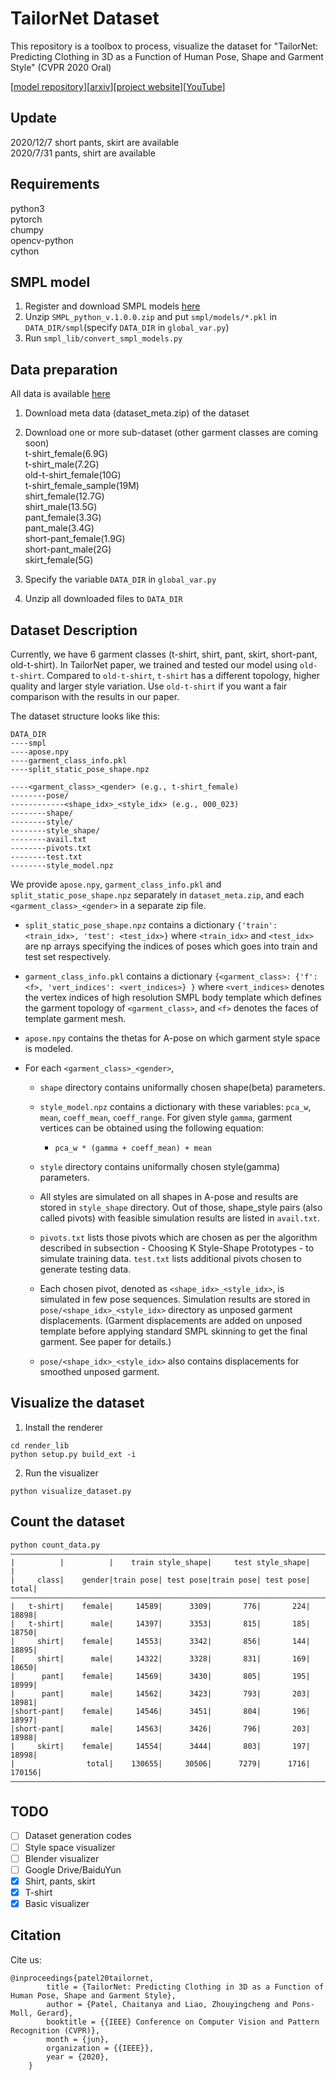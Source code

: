 # TailorNet Dataset
This repository is a toolbox to process, visualize the dataset for "TailorNet: Predicting Clothing in 3D as a Function of Human Pose, Shape and Garment Style" (CVPR 2020 Oral)  

[[model repository](https://github.com/chaitanya100100/TailorNet)][[arxiv](https://arxiv.org/abs/2003.04583)][[project website](https://virtualhumans.mpi-inf.mpg.de/tailornet/)][[YouTube](https://www.youtube.com/watch?v=F0O21a_fsBQ)]

## Update
2020/12/7   short pants, skirt are available  
2020/7/31   pants, shirt are available


## Requirements
python3  
pytorch  
chumpy  
opencv-python  
cython  

## SMPL model
1. Register and download SMPL models [here](https://smpl.is.tue.mpg.de/en)  
2. Unzip `SMPL_python_v.1.0.0.zip` and put `smpl/models/*.pkl` in `DATA_DIR/smpl`(specify `DATA_DIR` in `global_var.py`)   
3. Run `smpl_lib/convert_smpl_models.py`  

## Data preparation
All data is available [here](https://nextcloud.mpi-klsb.mpg.de/index.php/s/dQCHykYo77EQYS8)
1. Download meta data (dataset_meta.zip) of the dataset  

2. Download one or more sub-dataset (other garment classes are coming soon)   
t-shirt_female(6.9G)  
t-shirt_male(7.2G)  
old-t-shirt_female(10G)  
t-shirt_female_sample(19M)  
shirt_female(12.7G)  
shirt_male(13.5G)  
pant_female(3.3G)  
pant_male(3.4G)  
short-pant_female(1.9G)  
short-pant_male(2G)  
skirt_female(5G)

3. Specify the variable `DATA_DIR` in `global_var.py`  
4. Unzip all downloaded files to `DATA_DIR`  

## Dataset Description
Currently, we have 6 garment classes (t-shirt, shirt, pant, skirt, short-pant, old-t-shirt). 
In TailorNet paper, we trained and tested our model using `old-t-shirt`. 
Compared to `old-t-shirt`, `t-shirt` has a different topology, higher quality and larger style variation. 
Use `old-t-shirt` if you want a fair comparison with the results in our paper.  
   
The dataset structure looks like this:
```
DATA_DIR
----smpl
----apose.npy
----garment_class_info.pkl
----split_static_pose_shape.npz

----<garment_class>_<gender> (e.g., t-shirt_female)
--------pose/
------------<shape_idx>_<style_idx> (e.g., 000_023)
--------shape/
--------style/
--------style_shape/
--------avail.txt
--------pivots.txt
--------test.txt
--------style_model.npz
```

We provide `apose.npy`, `garment_class_info.pkl` and `split_static_pose_shape.npz` separately in `dataset_meta.zip`, and each `<garment_class>_<gender>` in a separate zip file.

- `split_static_pose_shape.npz` contains a dictionary `{'train': <train_idx>, 'test': <test_idx>}` where `<train_idx>` and `<test_idx>` are np arrays specifying the indices of poses which goes into train and test set respectively.
- `garment_class_info.pkl` contains a dictionary `{<garment_class>: {'f': <f>, 'vert_indices': <vert_indices>} }` where `<vert_indices>` denotes the vertex indices of high resolution SMPL body template which defines the garment topology of `<garment_class>`, and `<f>` denotes the faces of template garment mesh.
- `apose.npy` contains the thetas for A-pose on which garment style space is modeled.

- For each `<garment_class>_<gender>`,
  - `shape` directory contains uniformally chosen shape(beta) parameters.
  
  - `style_model.npz` contains a dictionary with these variables: `pca_w`, `mean`, `coeff_mean`, `coeff_range`. For given style `gamma`, garment vertices can be obtained using the following equation:
    - `pca_w * (gamma + coeff_mean) + mean`
  - `style` directory contains uniformally chosen style(gamma) parameters.
  - All styles are simulated on all shapes in A-pose and results are stored in `style_shape` directory. Out of those, shape_style pairs (also called pivots) with feasible simulation results are listed in `avail.txt`.
  - `pivots.txt` lists those pivots which are chosen as per the algorithm described in subsection - Choosing K Style-Shape Prototypes - to simulate training data. `test.txt` lists additional pivots chosen to generate testing data.
  - Each chosen pivot, denoted as `<shape_idx>_<style_idx>`, is simulated in few pose sequences. Simulation results are stored in `pose/<shape_idx>_<style_idx>` directory as unposed garment displacements. (Garment displacements are added on unposed template before applying standard SMPL skinning to get the final garment. See paper for details.)
  - `pose/<shape_idx>_<style_idx>` also contains displacements for smoothed unposed garment.

## Visualize the dataset
1. Install the renderer
```
cd render_lib
python setup.py build_ext -i
```
2. Run the visualizer
```
python visualize_dataset.py
```

## Count the dataset
```
python count_data.py
——————————————————————————————————————————————————————————————————————————————
|          |          |    train style_shape|     test style_shape|          |
|     class|    gender|train pose| test pose|train pose| test pose|     total|
——————————————————————————————————————————————————————————————————————————————
|   t-shirt|    female|     14589|      3309|       776|       224|     18898|
|   t-shirt|      male|     14397|      3353|       815|       185|     18750|
|     shirt|    female|     14553|      3342|       856|       144|     18895|
|     shirt|      male|     14322|      3328|       831|       169|     18650|
|      pant|    female|     14569|      3430|       805|       195|     18999|
|      pant|      male|     14562|      3423|       793|       203|     18981|
|short-pant|    female|     14546|      3451|       804|       196|     18997|
|short-pant|      male|     14563|      3426|       796|       203|     18988|
|     skirt|    female|     14554|      3444|       803|       197|     18998|
|                total|    130655|     30506|      7279|      1716|    170156|
——————————————————————————————————————————————————————————————————————————————
```

## TODO
- [ ] Dataset generation codes
- [ ] Style space visualizer
- [ ] Blender visualizer
- [ ] Google Drive/BaiduYun
- [x] Shirt, pants, skirt
- [x] T-shirt
- [x] Basic visualizer

## Citation
Cite us:
```
@inproceedings{patel20tailornet,
        title = {TailorNet: Predicting Clothing in 3D as a Function of Human Pose, Shape and Garment Style},
        author = {Patel, Chaitanya and Liao, Zhouyingcheng and Pons-Moll, Gerard},
        booktitle = {{IEEE} Conference on Computer Vision and Pattern Recognition (CVPR)},
        month = {jun},
        organization = {{IEEE}},
        year = {2020},
    }
```
